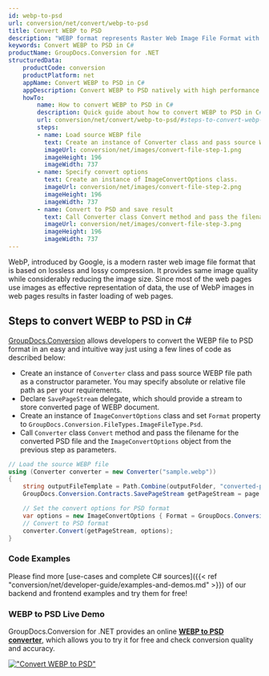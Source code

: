 ```yaml
---
id: webp-to-psd
url: conversion/net/convert/webp-to-psd
title: Convert WEBP to PSD
description: "WEBP format represents Raster Web Image File Format with .webp extension. Learn how to convert WEBP to PSD file programmatically in C# language using GroupDocs.Conversion for .NET library."
keywords: Convert WEBP to PSD in C#
productName: GroupDocs.Conversion for .NET
structuredData:
    productCode: conversion
    productPlatform: net
    appName: Convert WEBP to PSD in C#
    appDescription: Convert WEBP to PSD natively with high performance using C# language and server side GroupDocs.Conversion for .NET APIs, without the use of any software like Microsoft or Open Office.
    howTo:
        name: How to convert WEBP to PSD in C# 
        description: Quick guide about how to convert WEBP to PSD in C# with high performance and accuracy.
        url: conversion/net/convert/webp-to-psd/#steps-to-convert-webp-to-psd-in-c
        steps:
        - name: Load source WEBP file 
          text: Create an instance of Converter class and pass source WEBP file path as a constructor parameter. You may specify absolute or relative file path as per your requirements. 
          imageUrl: conversion/net/images/convert-file-step-1.png
          imageHeight: 196
          imageWidth: 737
        - name: Specify convert options 
          text: Create an instance of ImageConvertOptions class.
          imageUrl: conversion/net/images/convert-file-step-2.png
          imageHeight: 196
          imageWidth: 737
        - name: Convert to PSD and save result 
          text: Call Converter class Convert method and pass the filename for the converted HTML file and the ImageConvertOptions object from the previous step as parameters.
          imageUrl: conversion/net/images/convert-file-step-3.png
          imageHeight: 196
          imageWidth: 737
---
```


WebP, introduced by Google, is a modern raster web image file format that is based on lossless and lossy compression. It provides same image quality while considerably reducing the image size. Since most of the web pages use images as effective representation of data, the use of WebP images in web pages results in faster loading of web pages.

## Steps to convert WEBP to PSD in C#

[GroupDocs.Conversion](https://products.groupdocs.com/conversion/net) allows developers to convert the WEBP file to PSD format in an easy and intuitive way just using a few lines of code as described below:

* Create an instance of `Converter` class and pass source WEBP file path as a constructor parameter. You may specify absolute or relative file path as per your requirements. 
* Declare `SavePageStream` delegate, which should provide a stream to store converted page of WEBP document.
* Create an instance of `ImageConvertOptions` class and set `Format` property to `GroupDocs.Conversion.FileTypes.ImageFileType.Psd`.
* Call `Converter` class `Convert` method and pass the filename for the converted PSD file and the `ImageConvertOptions` object from the previous step as parameters.

```csharp
// Load the source WEBP file
using (Converter converter = new Converter("sample.webp"))
{
    string outputFileTemplate = Path.Combine(outputFolder, "converted-page-{0}.psd");
    GroupDocs.Conversion.Contracts.SavePageStream getPageStream = page => new FileStream(string.Format(outputFileTemplate, page), FileMode.Create);

    // Set the convert options for PSD format
    var options = new ImageConvertOptions { Format = GroupDocs.Conversion.FileTypes.ImageFileType.Psd };   
    // Convert to PSD format
    converter.Convert(getPageStream, options);
}
```

### Code Examples

Please find more [use-cases and complete C# sources]({{< ref "conversion/net/developer-guide/examples-and-demos.md" >}}) of our backend and frontend examples and try them for free!

### WEBP to PSD Live Demo

GroupDocs.Conversion for .NET provides an online [**WEBP to PSD converter**](https://products.groupdocs.app/conversion/webp-to-psd), which allows you to try it for free and check conversion quality and accuracy.

[!["Convert WEBP to PSD"](conversion/net/images/convert-to-psd/convert-webp-to-psd.png)](https://products.groupdocs.app/conversion/webp-to-psd)